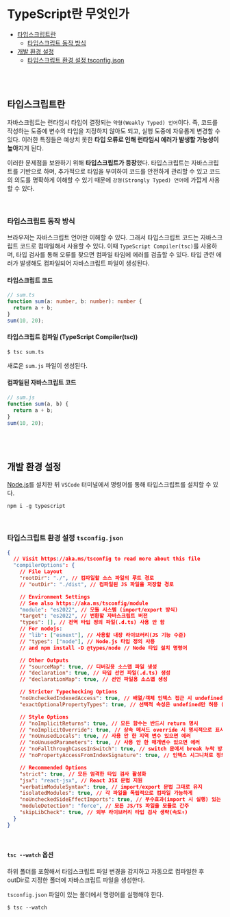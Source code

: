 # TypeScript란 무엇인가

- [타입스크립트란](#타입스크립트란)
  - [타입스크립트 동작 방식](#타입스크립트-동작-방식)
- [개발 환경 설정](#개발-환경-설정)
  - [타입스크립트 환경 설정 tsconfig.json](#타입스크립트-환경-설정-tsconfigjson)




<br />
<br />




## 타입스크립트란

자바스크립트는 런타임시 타입이 결정되는 `약형(Weakly Typed) 언어`이다. 즉, 코드를 작성하는 도중에 변수의 타입을 지정하지 않아도 되고, 실행 도중에 자유롭게 변경할 수 있다. 이러한 특징들은 예상치 못한 **타입 오류로 인해 런타임시 에러가 발생할 가능성이 높아**지게 된다.

이러한 문제점을 보완하기 위해 **타입스크립트가 등장**했다. 타입스크립트는 자바스크립트를 기반으로 하며, 추가적으로 타입을 부여하여 코드를 안전하게 관리할 수 있고 코드의 의도를 명확하게 이해할 수 있기 때문에 `강형(Strongly Typed) 언어`에 가깝게 사용할 수 있다.

<br />

### 타입스크립트 동작 방식

브라우저는 자바스크립트 언어만 이해할 수 있다. 그래서 타입스크립트 코드는 자바스크립트 코드로 컴파일해서 사용할 수 있다. 이때 `TypeScript Compiler(tsc)`를 사용하며, 타입 검사를 통해 오류를 찾으면 컴파일 타임에 에러를 검출할 수 있다. 타입 관련 에러가 발생해도 컴파일되어 자바스크립트 파일이 생성된다.

#### 타입스크립트 코드

```typescript
// sum.ts
function sum(a: number, b: number): number {
  return a + b;
}
sum(10, 20);
```

#### 타입스크립트 컴파일 (TypeScript Compiler(tsc))

```
$ tsc sum.ts
```
새로운 `sum.js` 파일이 생성된다.

#### 컴파일된 자바스크립트 코드

```typescript
// sum.js
function sum(a, b) {
  return a + b;
}
sum(10, 20);
```




<br />
<br />




## 개발 환경 설정

[Node.js](https://nodejs.org/en/download)를 설치한 뒤 `VSCode` 터미널에서 명령어를 통해 타입스크립트를 설치할 수 있다.

```node
npm i -g typescript
```

<br />

### 타입스크립트 환경 설정 `tsconfig.json`

```json
{
  // Visit https://aka.ms/tsconfig to read more about this file
  "compilerOptions": {
    // File Layout
    "rootDir": "./", // 컴파일할 소스 파일의 루트 경로
    // "outDir": "./dist", // 컴파일된 JS 파일을 저장할 경로

    // Environment Settings
    // See also https://aka.ms/tsconfig/module
    "module": "es2022", // 모듈 시스템 (import/export 방식)
    "target": "es2022", // 변환할 자바스크립트 버전
    "types": [], // 전역 타입 정의 파일(.d.ts) 사용 안 함
    // For nodejs:
    // "lib": ["esnext"], // 사용할 내장 라이브러리(JS 기능 수준)
    // "types": ["node"], // Node.js 타입 정의 사용
    // and npm install -D @types/node // Node 타입 설치 명령어

    // Other Outputs
    // "sourceMap": true, // 디버깅용 소스맵 파일 생성
    // "declaration": true, // 타입 선언 파일(.d.ts) 생성
    // "declarationMap": true, // 선언 파일용 소스맵 생성

    // Stricter Typechecking Options
    "noUncheckedIndexedAccess": true, // 배열/객체 인덱스 접근 시 undefined 고려
    "exactOptionalPropertyTypes": true, // 선택적 속성은 undefined만 허용 (엄격)

    // Style Options
    // "noImplicitReturns": true, // 모든 함수는 반드시 return 명시
    // "noImplicitOverride": true, // 상속 메서드 override 시 명시적으로 표시 필요
    // "noUnusedLocals": true, // 사용 안 한 지역 변수 있으면 에러
    // "noUnusedParameters": true, // 사용 안 한 매개변수 있으면 에러
    // "noFallthroughCasesInSwitch": true, // switch 문에서 break 누락 방지
    // "noPropertyAccessFromIndexSignature": true, // 인덱스 시그니처로 정의된 속성 접근 제한

    // Recommended Options
    "strict": true, // 모든 엄격한 타입 검사 활성화
    "jsx": "react-jsx", // React JSX 문법 지원
    "verbatimModuleSyntax": true, // import/export 문법 그대로 유지
    "isolatedModules": true, // 각 파일을 독립적으로 컴파일 가능하게
    "noUncheckedSideEffectImports": true, // 부수효과(import 시 실행) 있는 파일 검사
    "moduleDetection": "force", // 모든 JS/TS 파일을 모듈로 간주
    "skipLibCheck": true, // 외부 라이브러리 타입 검사 생략(속도↑)
  }
}

```

<br />

#### `tsc --watch` 옵션

하위 폴더를 포함해서 타입스크립트 파일 변경을 감지하고 자동으로 컴파일한 후 outDir로 지정한 폴더에 자바스크립트 파일을 생성한다.

`tsconfig.json` 파일이 있는 폴더에서 명령어를 실행해야 한다.

```
$ tsc --watch
```